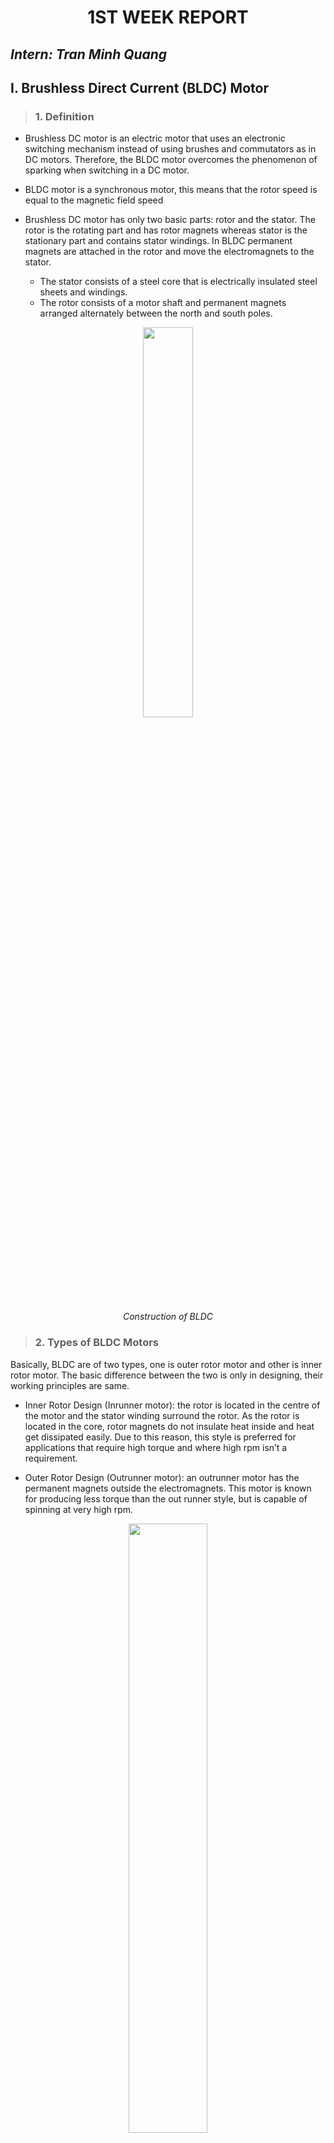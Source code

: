 <h1 align="center"> 1ST WEEK REPORT </h1> 

## ***Intern: Tran Minh Quang***

## **I. Brushless Direct Current (BLDC) Motor**

> ### **1. Definition**

- Brushless DC motor is an electric motor that uses an electronic switching mechanism instead of using brushes and commutators as in DC motors. Therefore, the BLDC motor overcomes the phenomenon of sparking when switching in a DC motor.

- BLDC motor is a synchronous motor, this means that the rotor speed is equal to the magnetic field speed

- Brushless DC motor has only two basic parts: rotor and the stator. The rotor is the rotating part and has rotor magnets whereas stator is the stationary part and contains stator windings. In BLDC permanent magnets are attached in the rotor and move the electromagnets to the stator.
    - The stator consists of a steel core that is electrically insulated steel sheets and windings.
    - The rotor consists of a motor shaft and permanent magnets arranged alternately between the north and south poles.
<div align="center">
    <img src="https://howtomechatronics.com/wp-content/uploads/2019/02/Brushless-motor-main-parts-a-stator-and-a-rotor.png" width=40%>
    
*Construction of BLDC*
</div>

> ### **2. Types of BLDC Motors**
Basically, BLDC are of two types, one is outer rotor motor and other is inner rotor motor. The basic difference between the two is only in designing, their working principles are same.

- Inner Rotor Design (Inrunner motor): the rotor is located in the centre of the motor and the stator winding surround the rotor. As the rotor is located in the core, rotor magnets do not insulate heat inside and heat get dissipated easily. Due to this reason, this style is preferred for applications that require high torque and where high rpm isn’t a requirement.

- Outer Rotor Design (Outrunner motor): an outrunner motor has the permanent magnets outside the electromagnets. This motor is known for producing less torque than the out runner style, but is capable of spinning at very high rpm.
<div align="center">
    <img src="https://i.pinimg.com/originals/1d/34/09/1d340941bd00fd427fe1e7497a42be09.png" width=50%>
    
*Types of BLDC Motors*
</div>


> ### **3. Working Principle**

- The working principle of the BLDC motor is based on the interaction force of the magnetic field generated by the stator and the permanent magnet on the rotor. When current flows through one of the three stator windings, it creates a magnetic pole that attracts the nearest permanent magnets with opposite poles. The rotor will continue to move if the current shifts to an adjacent winding. Sequential energization of each winding will cause the rotor to rotate in accordance with the rotating magnetic field.

<div align="center">
    <img src="https://4.bp.blogspot.com/-pJATvoj-qz8/VVQtSv0RCMI/AAAAAAAABHw/abF8cTRrEck/s1600/bldc-working.gif" width=50%>
    
*Working Principle*
</div>

- In fact, to increase the interaction force, people will power both coils at the same time, the order of transition between the coils is controlled by the electronic circuit.

<div align="center">
    <img src="https://sklc-tinymce-2021.s3.amazonaws.com/comp/2021/03/mceclip11_1614687945.gif" width=50%>
    
*Working Principle*
</div>

## **II. Electronic Speed Controller (ESC)**

- An ESC or an Electronic Speed Controller controls the brushless motor movement or speed by activating the appropriate MOSFETs to create the rotating magnetic field so that the motor rotates. The higher the frequency or the quicker the ESC goes through the 6 intervals, the higher the speed of the motor will be.

<div align="center">
    <img src="https://howtomechatronics.com/wp-content/uploads/2019/02/How-does-an-ESC-Work-Electronic-Speed-Controller-768x365.png?ezimgfmt=ng:webp/ngcb2" width=70%>
    
*Electronic Speed Controller*
</div>

- However, here comes an important question, and that’s how do we know when to activate which phase. The answer is that we need to know the position of the rotor and there are two common methods used for determining the rotor position.
    - The first common method is by using Hall-effect sensors embedded in the stator, arranged equally 120 or 60 degrees from each other. As the rotors permanent magnets rotate the Hall-effect sensors sense the magnetic field and generate a logic “high” for one magnetic pole or logic “low” for the opposite pole. According to this information the ESC knows when to activate the next commutation sequence or interval.
    <div align="center">
        <img src="https://howtomechatronics.com/wp-content/uploads/2019/02/Brushless-motor-rotor-position-using-Hall-effect-sensors-768x412.png?ezimgfmt=ng:webp/ngcb2" width=60%>
        
    *Hall-effect sensors*
    </div>

    - The second common method used for determining the rotor position is through sensing the back electromotive force or back EMF. The back EMF occurs as a result of the exact opposite process of generating a magnetic field or when a moving or changing magnetic field pass through a coil it induces a current in the coil. So, when the moving magnetic field of the rotor pass through the free coil, or the one that’s not active, it will induce a current flow in coil and as result a voltage drop will occur in that coil. The ESC captures these voltage drops as they occur and based on them it predicts or calculates when the next interval should take place.

    <div align="center">
        <img src="https://howtomechatronics.com/wp-content/uploads/2019/02/Back-EMF-in-Brushless-motor-768x417.png?ezimgfmt=ng:webp/ngcb2" width=60%>
        
    *Back EMF*
    </div>

## **III. ESC Protocol**
> ### **1. PWM (Standard PWM)**

- PWM use a periodic input pulse of width typically between 1000uS and 2000uS for zero to full power

<div align="center">
        <img src="https://howtomechatronics.com/wp-content/uploads/2019/02/Arduino-Brushelss-Motor-Control-using-ESC.png" width=65%>
        
*PWM Signal*
</div>

- Minimum rate is 50Hz corresponding to 20ms for one period

- Signal delay when updating can be up to 2000us (for 490Hz)

- With a pulse length of 2000uS, the maximum update rate is 500Hz, but in fact, it is only 490Hz (because there must be a break between pulses) and the default is 490Hz


> ### **2. OneShot** 

>> **2.1. OneShot(SyncPWM)**

- OneShot is an older protocol that uses the same pulse widths as Normal PWM but has a fixed frame rate equal to the autopilot main loop rate. 

- There is little advantage for using this protocol over regular PWM. OneShot overcomes the disadvantage of PWM, which is the delay when updating

<div align="center">
        <img src="https://oscarliang.com/ctt/uploads/2015/03/oneshot-ESC-PWM-explain.jpg" width=60%>
        
*PWM & Oneshot*
</div>

>> **2.2. OneShot125 (Fast PWM)**

This protocol uses 8 times shorter pulses than PWM protocol
- With pulse length from 125us to 250us
-  It allows for 8 times faster PID control loop update rate (looptime 250us / 4kHz update rate)
- It also has 8 times shorter signal delay: only 250us instead of 2000us

>> **2.3. OneShot42 (Faster PWM)**

OneShot42 (Faster PWM) tương tự như OneShot125 nhưng nhanh gấp 3 lần (gấp 24 lần PWM)
- With pulse length from 42us to 84us
- Maximum update rate 12kHz
- Latency 84us
- 
<div align="center">
        <img src="https://1.bp.blogspot.com/-zd02VHLotwY/XrDRHpsUADI/AAAAAAAAEEo/l8LzoISs2lw9wAbdz_HgnUbbGcbDJW9LQCLcBGAsYHQ/s1600/Screen%2BShot%2B2020-05-05%2Bat%2B12.35.54%2Bpm.png" width=60%>
        
*PWM, OneShot125 & OneShot42*
</div>

> ### **3. MultiShot (Fasterer PWM)** 

MultiShot is the fastest ESC protocol currently with 80x speed compared to PWM
- With pulse length from 12.5us to 25us
- Maximum update rate 40khz
- Latency 25us

### ***The above protocols all send analog signals, so they are easily affected by noise and need to be calibrated if the FC and ESC clocks are different.***
> ### **4. DShot (DigitalShot)** 

This is the "digital" protocol. It's not based on the length of a pulse but uses zeros and ones send just like over a serial port to control ESCs

DShot comes in many versions:
- DShot150: 150kbps, maximum update rate 8kHz
- DShot300: 300kbps, maximum update rate 16kHz
- DShot600: 600kbps, maximum update rate 32kHz
- DShot1200: 1200kbps, maximum update rate 64kHz

Advanatges of DShot:
- Calibration is not necessary
- Electrical noise cannot charge a throttle value
- The ESC can detect and reject throttle data corrupted by noise 
  
The DShot protocol sends a 16bits data packet from the FC to the ESC, where:
-  11 bits for throttle value (2^11 = 2048 steps) 
-  1 bit for telemetry request
-  4 bit for CRC checksum (cyclic redundancy check)

(For example DShot600 would have a frequency of 600,000/16 = 37500Hz = 37.5KHz. However, in practice, it will not as high as 37.5KHz because there needs to be some space between values)

<div align="center">
    <img src="https://oscarliang.com/ctt/uploads/2017/05/dshot1200-esc-protocol-speed-bitrate-latency.jpg" width=60%>
        
*ESC protocols speed*
</div>

## **IV. PID Controller**














